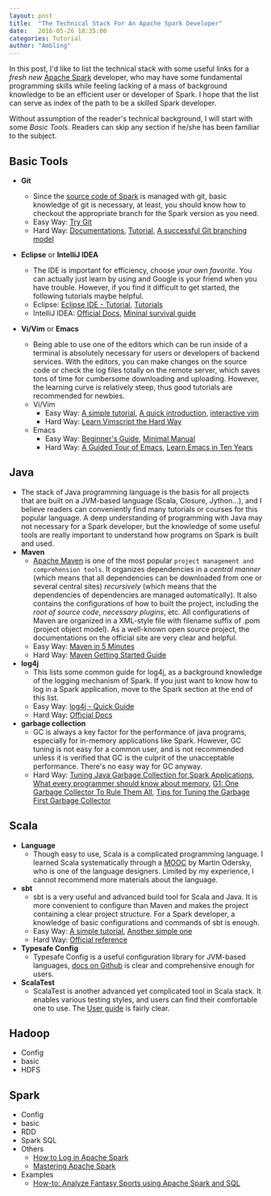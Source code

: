 ```yaml
---
layout: post
title:  "The Technical Stack For An Apache Spark Developer"
date:   2016-05-26 18:35:00
categories: Tutorial
author: "Ambling"
---
```


In this post, I'd like to list the technical stack with some useful links for a *fresh new* [Apache Spark](http://spark.apache.org/) developer, who may have some fundamental programming skills while feeling lacking of a mass of background knowledge to be an efficient user or developer of Spark. I hope that the list can serve as index of the path to be a skilled Spark developer.

Without assumption of the reader's technical background, I will start with some *Basic Tools*. Readers can skip any section if he/she has been familiar to the subject.

## Basic Tools
- **Git**
  - Since the [source code of Spark](https://github.com/apache/spark/) is managed with git, basic knowledge of git is necessary, at least, you should know how to checkout the appropriate branch for the Spark version as you need.
  - Easy Way: [Try Git](https://try.github.io/)
  - Hard Way: [Documentations](https://git-scm.com/doc), [Tutorial](https://www.atlassian.com/git/tutorials/), [A successful Git branching model](http://nvie.com/posts/a-successful-git-branching-model/)

- **Eclipse** or **IntelliJ IDEA**
  - The IDE is important for efficiency, choose *your own favorite*. You can actually just learn by using and Google is your friend when you have trouble. However, if you find it difficult to get started, the following tutorials maybe helpful.
  - Eclipse: [Eclipse IDE - Tutorial](http://www.vogella.com/tutorials/Eclipse/article.html), [Tutorials](http://eclipsetutorial.sourceforge.net/)
  - IntelliJ IDEA: [Official Docs](https://www.jetbrains.com/idea/documentation/), [Mininal survival guide](http://hadihariri.com/2014/01/06/intellij-idea-minimal-survival-guide/)

- **Vi/Vim** or **Emacs**
  - Being able to use one of the editors which can be run inside of a terminal is absolutely necessary for users or developers of backend services. With the editors, you can make changes on the source code or check the log files totally on the remote server, which saves tons of time for cumbersome downloading and uploading. However, the learning curve is relatively steep, thus good tutorials are recommended for newbies.
  - Vi/Vim
    - Easy Way: [A simple tutorial](http://www.tutorialspoint.com/unix/unix-vi-editor.htm), [A quick introduction](http://heather.cs.ucdavis.edu/~matloff/UnixAndC/Editors/ViIntro.html), [interactive vim](http://www.openvim.com/)
    - Hard Way: [Learn Vimscript the Hard Way](http://learnvimscriptthehardway.stevelosh.com/)
  - Emacs
    - Easy Way: [Beginner's Guide](http://www.jesshamrick.com/2012/09/10/absolute-beginners-guide-to-emacs/), [Minimal Manual](http://tuhdo.github.io/emacs-tutor.html)
    - Hard Way: [A Guided Tour of Emacs](http://www.gnu.org/software/emacs/tour/), [Learn Emacs in Ten Years](http://edward.oconnor.cx/2009/07/learn-emacs-in-ten-years)

## Java
- The stack of Java programming language is the basis for all projects that are built on a JVM-based language (Scala, Closure, Jython...), and I believe readers can conveniently find many tutorials or courses for this popular language. A deep understanding of programming with Java may not necessary for a Spark developer, but the knowledge of some useful tools are really important to understand how programs on Spark is built and used.
- **Maven**
  - [Apache Maven](https://maven.apache.org/index.html) is one of the most popular `project management and comprehension tools`. It organizes dependencies in a *central manner* (which means that all dependencies can be downloaded from one or several central sites) *recursively* (which means that the dependencies of dependencies are managed automatically). It also contains the configurations of how to built the project, including the *root of source code*, *necessary plugins*, etc. All configurations of Maven are organized in a XML-style file with filename suffix of .pom (project object model). As a well-known open source project, the documentations on the official site are very clear and helpful.
  - Easy Way: [Maven in 5 Minutes](https://maven.apache.org/guides/getting-started/maven-in-five-minutes.html)
  - Hard Way: [Maven Getting Started Guide](https://maven.apache.org/guides/getting-started/index.html)
- **log4j**
  - This lists some common guide for log4j, as a background knowledge of the logging mechanism of Spark. If you just want to know how to log in a Spark application, move to the Spark section at the end of this list.
  - Easy Way: [log4j - Quick Guide](http://www.tutorialspoint.com/log4j/log4j_quick_guide.htm)
  - Hard Way: [Official Docs](http://logging.apache.org/log4j/2.x/manual/index.html)
- **garbage collection**
  - GC is always a key factor for the performance of java programs, especially for in-memory applications like Spark. However, GC tuning is not easy for a common user, and is not recommended unless it is verified that GC is the culprit of the unacceptable performance. There's no easy way for GC anyway.
  - Hard Way: [Tuning Java Garbage Collection for Spark Applications](https://databricks.com/blog/2015/05/28/tuning-java-garbage-collection-for-spark-applications.html), [What every programmer should know about memory](http://lwn.net/Articles/250967/), [G1: One Garbage Collector To Rule Them All](http://www.infoq.com/articles/G1-One-Garbage-Collector-To-Rule-Them-All), [Tips for Tuning the Garbage First Garbage Collector](http://www.infoq.com/articles/tuning-tips-G1-GC)

## Scala
- **Language**
  - Though easy to use, Scala is a complicated programming language. I learned Scala systematically through a [MOOC](https://www.coursera.org/learn/progfun1) by Martin Odersky, who is one of the language designers. Limited by my experience, I cannot recommend more materials about the language.
- **sbt**
  - sbt is a very useful and advanced build tool for Scala and Java. It is more convenient to configure than Maven and makes the project containing a clear project structure. For a Spark developer, a knowledge of basic configurations and commands of sbt is enough.
  - Easy Way: [A simple tutorial](https://github.com/shekhargulati/52-technologies-in-2016/blob/master/02-sbt/README.md), [Another simple one](http://grosdim.blogspot.tw/2013/01/quick-sbt-tutorial.html)
  - Hard Way: [Official reference](http://www.scala-sbt.org/0.13/docs/index.html)
- **Typesafe Config**
  - Typesafe Config is a useful configuration library for JVM-based languages, [docs on Github](https://github.com/typesafehub/config) is clear and comprehensive enough for users.
- **ScalaTest**
  - ScalaTest is another advanced yet complicated tool in Scala stack. It enables various testing styles, and users can find their comfortable one to use. The [User guide](http://www.scalatest.org/user_guide) is fairly clear.

## Hadoop
- Config
- basic
- HDFS

## Spark
- Config
- basic
- RDD
- Spark SQL
- Others
  - [How to Log in Apache Spark](https://www.mapr.com/blog/how-log-apache-spark)
  - [Mastering Apache Spark](https://jaceklaskowski.gitbooks.io/mastering-apache-spark/content/)
- Examples
  - [How-to: Analyze Fantasy Sports using Apache Spark and SQL](http://blog.cloudera.com/blog/2016/06/how-to-analyze-fantasy-sports-using-apache-spark-and-sql/)
